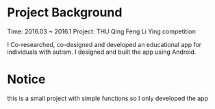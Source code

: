 # Project Background
Time: 2016.03 ~ 2016.1
Project: THU Qing Feng Li Ying competition 

I Co-researched, co-designed and developed an educational app for individuals with autism. I designed and built the app using Android.

# Notice
this is a small project with simple functions
so I only developed the app
